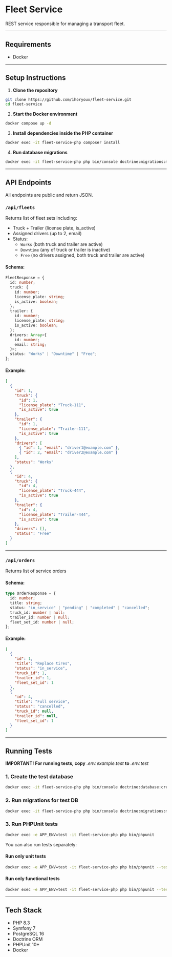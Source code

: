 # Fleet Service

REST service responsible for managing a transport fleet.

---

## Requirements

- Docker

---

## Setup Instructions

1. **Clone the repository**
```bash
git clone https://github.com/ihoryoux/fleet-service.git
cd fleet-service
```

2. **Start the Docker environment**
```bash
docker compose up -d
```

3. **Install dependencies inside the PHP container**
```bash
docker exec -it fleet-service-php composer install
```

4. **Run database migrations**
```bash
docker exec -it fleet-service-php php bin/console doctrine:migrations:migrate --no-interaction
```

---

## API Endpoints

All endpoints are public and return JSON.

### `/api/fleets`

Returns list of fleet sets including:
- Truck + Trailer (license plate, is_active)
- Assigned drivers (up to 2, email)
- Status:
    - `Works` (both truck and trailer are active)
    - `Downtime` (any of truck or trailer is inactive)
    - `Free` (no drivers assigned, both truck and trailer are active)

#### Schema:
```ts
FleetResponse = {
  id: number;
  truck: {
    id: number;
    license_plate: string;
    is_active: boolean;
  };
  trailer: {
    id: number;
    license_plate: string;
    is_active: boolean;
  };
  drivers: Array<{
    id: number;
    email: string;
  }>;
  status: "Works" | "Downtime" | "Free";
};
```

#### Example:
```json
[
  {
    "id": 1,
    "truck": {
      "id": 1,
      "license_plate": "Truck-111",
      "is_active": true
    },
    "trailer": {
      "id": 1,
      "license_plate": "Trailer-111",
      "is_active": true
    },
    "drivers": [
      { "id": 1, "email": "driver1@example.com" },
      { "id": 2, "email": "driver2@example.com" }
    ],
    "status": "Works"
  },
  {
    "id": 4,
    "truck": {
      "id": 4,
      "license_plate": "Truck-444",
      "is_active": true
    },
    "trailer": {
      "id": 4,
      "license_plate": "Trailer-444",
      "is_active": true
    },
    "drivers": [],
    "status": "Free"
  }
]
```

---

### `/api/orders`

Returns list of service orders

#### Schema:
```ts
type OrderResponse = {
  id: number;
  title: string;
  status: "in_service" | "pending" | "completed" | "cancelled";
  truck_id: number | null;
  trailer_id: number | null;
  fleet_set_id: number | null;
};
```

#### Example:
```json
[
  {
    "id": 1,
    "title": "Replace tires",
    "status": "in_service",
    "truck_id": 1,
    "trailer_id": 1,
    "fleet_set_id": 1
  },
  {
    "id": 4,
    "title": "Full service",
    "status": "cancelled",
    "truck_id": null,
    "trailer_id": null,
    "fleet_set_id": 1
  }
]
```

---

## Running Tests

**IMPORTANT! For running tests, copy** *.env.example.test* **to** *.env.test*

### 1. Create the test database
```bash
docker exec -it fleet-service-php php bin/console doctrine:database:create --env=test
```

### 2. Run migrations for test DB
```bash
docker exec -it fleet-service-php php bin/console doctrine:migrations:migrate --env=test --no-interaction
```

### 3. Run PHPUnit tests
```bash
docker exec -e APP_ENV=test -it fleet-service-php php bin/phpunit
```

You can also run tests separately:

#### Run only unit tests
```bash
docker exec -e APP_ENV=test -it fleet-service-php php bin/phpunit --testsuite Unit
```

#### Run only functional tests
```bash
docker exec -e APP_ENV=test -it fleet-service-php php bin/phpunit --testsuite Functional
```

---

## Tech Stack

- PHP 8.3
- Symfony 7
- PostgreSQL 16
- Doctrine ORM
- PHPUnit 10+
- Docker
